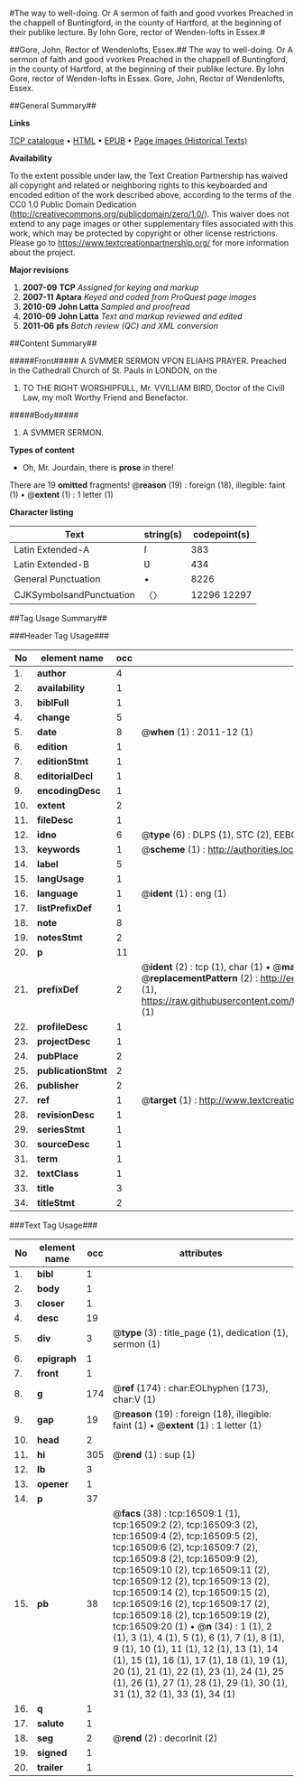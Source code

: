 #The way to well-doing. Or A sermon of faith and good vvorkes Preached in the chappell of Buntingford, in the county of Hartford, at the beginning of their publike lecture. By Iohn Gore, rector of Wenden-lofts in Essex.#

##Gore, John, Rector of Wendenlofts, Essex.##
The way to well-doing. Or A sermon of faith and good vvorkes Preached in the chappell of Buntingford, in the county of Hartford, at the beginning of their publike lecture. By Iohn Gore, rector of Wenden-lofts in Essex.
Gore, John, Rector of Wendenlofts, Essex.

##General Summary##

**Links**

[TCP catalogue](http://www.ota.ox.ac.uk/tcp/)  • 
[HTML](http://tei.it.ox.ac.uk/tcp/Texts-HTML/free/A68/A68105.html)  • 
[EPUB](http://tei.it.ox.ac.uk/tcp/Texts-EPUB/free/A68/A68105.epub) • 
[Page images (Historical Texts)](https://historicaltexts.jisc.ac.uk/eebo-99851241e)

**Availability**

To the extent possible under law, the Text Creation Partnership has waived all copyright and related or neighboring rights to this keyboarded and encoded edition of the work described above, according to the terms of the CC0 1.0 Public Domain Dedication (http://creativecommons.org/publicdomain/zero/1.0/). This waiver does not extend to any page images or other supplementary files associated with this work, which may be protected by copyright or other license restrictions. Please go to https://www.textcreationpartnership.org/ for more information about the project.

**Major revisions**

1. __2007-09__ __TCP__ *Assigned for keying and markup*
1. __2007-11__ __Aptara__ *Keyed and coded from ProQuest page images*
1. __2010-09__ __John Latta__ *Sampled and proofread*
1. __2010-09__ __John Latta__ *Text and markup reviewed and edited*
1. __2011-06__ __pfs__ *Batch review (QC) and XML conversion*

##Content Summary##

#####Front#####
A
SVMMER
SERMON
VPON
ELIAHS PRAYER.
Preached in the Cathedrall Church of
St. Pauls in LONDON, on the
1. TO
THE RIGHT
WORSHIPFƲLL, Mr.
VVILLIAM BIRD, Doctor of the Civill
Law, my moſt Worthy Friend
and Benefactor.

#####Body#####

1. A
SVMMER
SERMON.

**Types of content**

  * Oh, Mr. Jourdain, there is **prose** in there!

There are 19 **omitted** fragments! 
 @__reason__ (19) : foreign (18), illegible: faint (1)  •  @__extent__ (1) : 1 letter (1)

**Character listing**


|Text|string(s)|codepoint(s)|
|---|---|---|
|Latin Extended-A|ſ|383|
|Latin Extended-B|Ʋ|434|
|General Punctuation|•|8226|
|CJKSymbolsandPunctuation|〈〉|12296 12297|

##Tag Usage Summary##

###Header Tag Usage###

|No|element name|occ|attributes|
|---|---|---|---|
|1.|__author__|4||
|2.|__availability__|1||
|3.|__biblFull__|1||
|4.|__change__|5||
|5.|__date__|8| @__when__ (1) : 2011-12 (1)|
|6.|__edition__|1||
|7.|__editionStmt__|1||
|8.|__editorialDecl__|1||
|9.|__encodingDesc__|1||
|10.|__extent__|2||
|11.|__fileDesc__|1||
|12.|__idno__|6| @__type__ (6) : DLPS (1), STC (2), EEBO-CITATION (1), PROQUEST (1), VID (1)|
|13.|__keywords__|1| @__scheme__ (1) : http://authorities.loc.gov/ (1)|
|14.|__label__|5||
|15.|__langUsage__|1||
|16.|__language__|1| @__ident__ (1) : eng (1)|
|17.|__listPrefixDef__|1||
|18.|__note__|8||
|19.|__notesStmt__|2||
|20.|__p__|11||
|21.|__prefixDef__|2| @__ident__ (2) : tcp (1), char (1)  •  @__matchPattern__ (2) : ([0-9\-]+):([0-9IVX]+) (1), (.+) (1)  •  @__replacementPattern__ (2) : http://eebo.chadwyck.com/downloadtiff?vid=$1&page=$2 (1), https://raw.githubusercontent.com/textcreationpartnership/Texts/master/tcpchars.xml#$1 (1)|
|22.|__profileDesc__|1||
|23.|__projectDesc__|1||
|24.|__pubPlace__|2||
|25.|__publicationStmt__|2||
|26.|__publisher__|2||
|27.|__ref__|1| @__target__ (1) : http://www.textcreationpartnership.org/docs/. (1)|
|28.|__revisionDesc__|1||
|29.|__seriesStmt__|1||
|30.|__sourceDesc__|1||
|31.|__term__|1||
|32.|__textClass__|1||
|33.|__title__|3||
|34.|__titleStmt__|2||


###Text Tag Usage###

|No|element name|occ|attributes|
|---|---|---|---|
|1.|__bibl__|1||
|2.|__body__|1||
|3.|__closer__|1||
|4.|__desc__|19||
|5.|__div__|3| @__type__ (3) : title_page (1), dedication (1), sermon (1)|
|6.|__epigraph__|1||
|7.|__front__|1||
|8.|__g__|174| @__ref__ (174) : char:EOLhyphen (173), char:V (1)|
|9.|__gap__|19| @__reason__ (19) : foreign (18), illegible: faint (1)  •  @__extent__ (1) : 1 letter (1)|
|10.|__head__|2||
|11.|__hi__|305| @__rend__ (1) : sup (1)|
|12.|__lb__|3||
|13.|__opener__|1||
|14.|__p__|37||
|15.|__pb__|38| @__facs__ (38) : tcp:16509:1 (1), tcp:16509:2 (2), tcp:16509:3 (2), tcp:16509:4 (2), tcp:16509:5 (2), tcp:16509:6 (2), tcp:16509:7 (2), tcp:16509:8 (2), tcp:16509:9 (2), tcp:16509:10 (2), tcp:16509:11 (2), tcp:16509:12 (2), tcp:16509:13 (2), tcp:16509:14 (2), tcp:16509:15 (2), tcp:16509:16 (2), tcp:16509:17 (2), tcp:16509:18 (2), tcp:16509:19 (2), tcp:16509:20 (1)  •  @__n__ (34) : 1 (1), 2 (1), 3 (1), 4 (1), 5 (1), 6 (1), 7 (1), 8 (1), 9 (1), 10 (1), 11 (1), 12 (1), 13 (1), 14 (1), 15 (1), 16 (1), 17 (1), 18 (1), 19 (1), 20 (1), 21 (1), 22 (1), 23 (1), 24 (1), 25 (1), 26 (1), 27 (1), 28 (1), 29 (1), 30 (1), 31 (1), 32 (1), 33 (1), 34 (1)|
|16.|__q__|1||
|17.|__salute__|1||
|18.|__seg__|2| @__rend__ (2) : decorInit (2)|
|19.|__signed__|1||
|20.|__trailer__|1||
